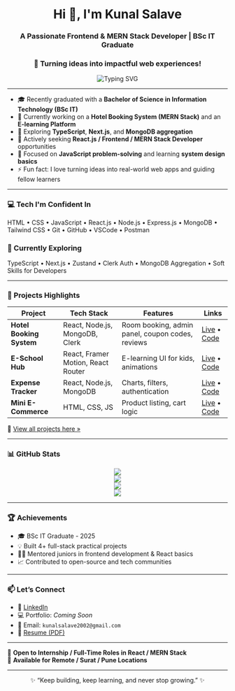 <h1 align="center">Hi 👋, I'm Kunal Salave</h1>
<h3 align="center">A Passionate Frontend & MERN Stack Developer | BSc IT Graduate</h3>
<h3 align="center">🚀 Turning ideas into impactful web experiences!</h3>

<p align="center">
  <img src="https://readme-typing-svg.demolab.com?font=Fira+Code&pause=1000&color=F78D1E&center=true&vCenter=true&width=435&lines=Frontend+Developer;React.js+%7C+Node.js+Enthusiast;Building+Web+Apps+that+Work+!" alt="Typing SVG" />
</p>

---

- 🎓 Recently graduated with a **Bachelor of Science in Information Technology (BSc IT)**
- 🔭 Currently working on a **Hotel Booking System (MERN Stack)** and an **E-learning Platform**
- 🌱 Exploring **TypeScript**, **Next.js**, and **MongoDB aggregation**
- 💼 Actively seeking **React.js / Frontend / MERN Stack Developer** opportunities
- 🧠 Focused on **JavaScript problem-solving** and learning **system design basics**
- ⚡ Fun fact: I love turning ideas into real-world web apps and guiding fellow learners

---

### 💻 Tech I'm Confident In

HTML • CSS • JavaScript • React.js • Node.js • Express.js • MongoDB • Tailwind CSS • Git • GitHub • VSCode • Postman

### 🧪 Currently Exploring

TypeScript • Next.js • Zustand • Clerk Auth • MongoDB Aggregation • Soft Skills for Developers

---

### 📌 Projects Highlights

| Project | Tech Stack | Features | Links |
|--------|------------|----------|--------|
| **Hotel Booking System** | React, Node.js, MongoDB, Clerk | Room booking, admin panel, coupon codes, reviews | [Live](#) • [Code](#) |
| **E-School Hub** | React, Framer Motion, React Router | E-learning UI for kids, animations | [Live](#) • [Code](#) |
| **Expense Tracker** | React, Node.js, MongoDB | Charts, filters, authentication | [Live](#) • [Code](#) |
| **Mini E-Commerce** | HTML, CSS, JS | Product listing, cart logic | [Live](#) • [Code](#) |

🔗 [View all projects here »](#)

---

### 📊 GitHub Stats

<p align="center">
  <img src="https://github-readme-stats.vercel.app/api?username=kunalsalave&show_icons=true&theme=react&hide_border=true" />
  <br/>
  <img src="https://github-readme-streak-stats.herokuapp.com/?user=kunalsalave&theme=react&hide_border=true"/>
  <br/>
  <img src="https://github-readme-stats.vercel.app/api/top-langs/?username=kunalsalave&layout=compact&theme=react&hide_border=true"/>
  <br/>
  <img src="https://github-profile-trophy.vercel.app/?username=kunalsalave&theme=dracula&margin-w=15" />
</p>

---

### 🏆 Achievements

- 🎓 BSc IT Graduate - 2025
- 💡 Built 4+ full-stack practical projects
- 👨‍🏫 Mentored juniors in frontend development & React basics
- 📈 Contributed to open-source and tech communities

---

### 📫 Let’s Connect

- 🔗 [LinkedIn](https://www.linkedin.com/in/kunal-salave-b469a926b/)
- 💻 Portfolio: _Coming Soon_
- 📧 Email: `kunalsalave2002@gmail.com`
- 📝 [Resume (PDF)](https://your-resume-link.com) <!-- Update with your actual link -->

---

💬 **Open to Internship / Full-Time Roles in React / MERN Stack**  
📍 **Available for Remote / Surat / Pune Locations**

---

<p align="center">
  ✨ “Keep building, keep learning, and never stop growing.” ✨  
</p>
